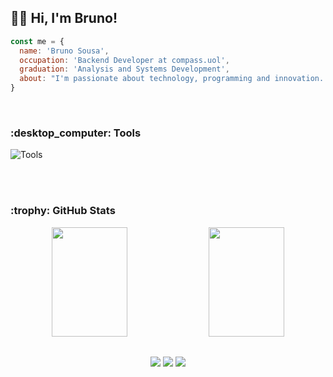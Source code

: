 ## :man_technologist: Hi, I'm Bruno!

```javascript
const me = {
  name: 'Bruno Sousa',
  occupation: 'Backend Developer at compass.uol',
  graduation: 'Analysis and Systems Development',
  about: "I'm passionate about technology, programming and innovation. Looking for challenges and continuous learning."
}
```
<br><div style="display: inline_block">
  <h3> :desktop_computer: Tools</h3>
  <img align="center" alt="Tools" src="https://skillicons.dev/icons?i=bash,git,docker,ts,nodejs,nestjs,nextjs,java,openshift">
</div><br>

<br><div>
  <h3> :trophy: GitHub Stats</h3>
  <div align="center" >
    <img width="49%" height="175px" src="https://github.com/brunolpsousa/brunolpsousa/raw/resource/grs/stats.svg" />
    <img width="49%" height="175px" src="https://github.com/brunolpsousa/brunolpsousa/raw/resource/grs/langs.svg" />
  </div>
</div>

##

<div align="center">
  <!--<h3>Contacts</h3>-->
  <a href="https://brunolpsousa.vercel.app" target="_blank"><img src="https://img.shields.io/badge/website-%25?style=for-the-badge&logo=vercel&logoColor=white&color=black" target="_blank"></a>
  <a href="mailto:brunolpsousa@gmail.com"><img src="https://img.shields.io/badge/-Mail-%23333?style=for-the-badge&logo=gmail&logoColor=white" target="_blank"></a>
  <a href="https://www.linkedin.com/in/brunolpsousa" target="_blank"><img src="https://img.shields.io/badge/-LinkedIn-%230077B5?style=for-the-badge&logo=linkedin&logoColor=white" target="_blank"></a>
</div>

<!--
**brunolpsousa/brunolpsousa** is a ✨ _special_ ✨ repository because its `README.md` (this file) appears on your GitHub profile.

- 📚 Studying Analysis and Systems Development
- 🔭 Working on projects and challenges promoted by
- 🌱 Learning TypeScript, Node.js, Express, MongoDB and AWS Cloud Context

Here are some ideas to get you started:

- 📫 How to reach me: [](mailto:)
- 🔭 I’m currently working on ...
- 🌱 I’m currently learning ...
- 👯 I’m looking to collaborate on ...
- 🤔 I’m looking for help with ...
- 💬 Ask me about ...
- 📫 How to reach me: ...
- 😄 Pronouns: ...
- ⚡ Fun fact: ...
-->
